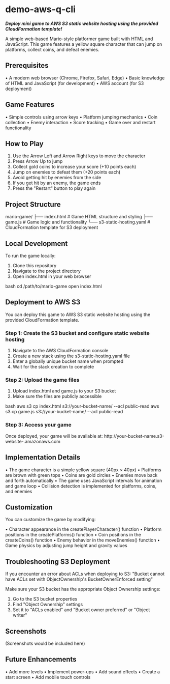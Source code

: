 # demo-aws-q-cli
**_Deploy mini game to AWS S3 static website hosting using the provided CloudFormation template!_**

A simple web-based Mario-style platformer game built with HTML and JavaScript. This game features a yellow square character that can jump on platforms, collect coins, and defeat enemies.

## Prerequisites

• A modern web browser (Chrome, Firefox, Safari, Edge)
• Basic knowledge of HTML and JavaScript (for development)
• AWS account (for S3 deployment)

## Game Features

• Simple controls using arrow keys
• Platform jumping mechanics
• Coin collection
• Enemy interaction
• Score tracking
• Game over and restart functionality

## How to Play

1. Use the Arrow Left and Arrow Right keys to move the character
2. Press Arrow Up to jump
3. Collect gold coins to increase your score (+10 points each)
4. Jump on enemies to defeat them (+20 points each)
5. Avoid getting hit by enemies from the side
6. If you get hit by an enemy, the game ends
7. Press the "Restart" button to play again

## Project Structure

mario-game/
├── index.html        # Game HTML structure and styling
├── game.js           # Game logic and functionality
└── s3-static-hosting.yaml  # CloudFormation template for S3 deployment


## Local Development

To run the game locally:

1. Clone this repository
2. Navigate to the project directory
3. Open index.html in your web browser

bash
cd /path/to/mario-game
open index.html


## Deployment to AWS S3

You can deploy this game to AWS S3 static website hosting using the provided CloudFormation template.

### Step 1: Create the S3 bucket and configure static website hosting

1. Navigate to the AWS CloudFormation console
2. Create a new stack using the s3-static-hosting.yaml file
3. Enter a globally unique bucket name when prompted
4. Wait for the stack creation to complete

### Step 2: Upload the game files

1. Upload index.html and game.js to your S3 bucket
2. Make sure the files are publicly accessible

bash
aws s3 cp index.html s3://your-bucket-name/ --acl public-read
aws s3 cp game.js s3://your-bucket-name/ --acl public-read


### Step 3: Access your game

Once deployed, your game will be available at:
http://your-bucket-name.s3-website-<region>.amazonaws.com


## Implementation Details

• The game character is a simple yellow square (40px × 40px)
• Platforms are brown with green tops
• Coins are gold circles
• Enemies move back and forth automatically
• The game uses JavaScript intervals for animation and game loop
• Collision detection is implemented for platforms, coins, and enemies

## Customization

You can customize the game by modifying:

• Character appearance in the createPlayerCharacter() function
• Platform positions in the createPlatforms() function
• Coin positions in the createCoins() function
• Enemy behavior in the moveEnemies() function
• Game physics by adjusting jump height and gravity values

## Troubleshooting S3 Deployment

If you encounter an error about ACLs when deploying to S3:
"Bucket cannot have ACLs set with ObjectOwnership's BucketOwnerEnforced setting"


Make sure your S3 bucket has the appropriate Object Ownership settings:
1. Go to the S3 bucket properties
2. Find "Object Ownership" settings
3. Set it to "ACLs enabled" and "Bucket owner preferred" or "Object writer"

## Screenshots

(Screenshots would be included here)

## Future Enhancements

• Add more levels
• Implement power-ups
• Add sound effects
• Create a start screen
• Add mobile touch controls
